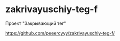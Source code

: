 # zakrivayuschiy-teg-f
Проект "Закрывающий тег"

https://github.com/peeercyyy/zakrivayuschiy-teg-f/
